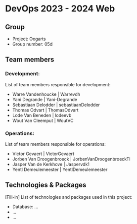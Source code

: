 # DevOps 2023 - 2024 Web

## Group

- Project: Oogarts
- Group number: 05d

## Team members

### Development:

List of team members responsible for development:

- Warre Vandenhoucke | Warrevdh
- Yani Degrande | Yani-Degrande
- Sebastiaan Delodder | sebastiaanDelodder
- Thomas Odvart | ThomasOdvart
- Lode Van Beneden | lodeevb
- Wout Van Cleemput | WoutVC

### Operations:

List of team members responsible for operations:

- Victor Gevaert | VictorGevaert
- Jorben Van Droogenbroeck | JorbenVanDroogenbroeckTI
- Jasper Van de Kerkhove | Jaspervdk1
- Yentl Demeulemeester | YentlDemeulemeester

## Technologies & Packages

[Fill-in] List of technologies and packages used in this project:

- Database: ...
- ...
- ...
